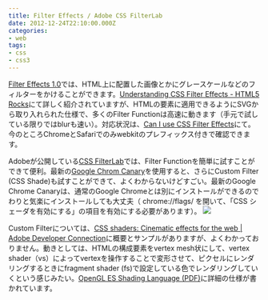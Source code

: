 ```yaml
---
title: Filter Effects / Adobe CSS FilterLab
date: 2012-12-24T22:10:00.000Z
categories:
- web
tags:
- css
- css3
---
```

[Filter Effects 1.0](http://www.w3.org/TR/filter-effects/)では、HTML上に配置した画像とかにグレースケールなどのフィルターをかけることができます。[Understanding CSS Filter Effects - HTML5 Rocks](http://www.html5rocks.com/en/tutorials/filters/understanding-css/)にて詳しく紹介されていますが、HTMLの要素に適用できるようにSVGから取り入れられた仕様で、多くのFilter Functionは高速に動きます（手元で試している限りではblurも速い）。対応状況は、[Can I use CSS Filter Effects](http://caniuse.com/css-filters)にて。今のところChromeとSafariでのみwebkitのプレフィックス付きで確認できます。

<!-- more -->

Adobeが公開している[CSS FilterLab](http://html.adobe.com/webstandards/csscustomfilters/cssfilterlab/)では、Filter Functionを簡単に試すことができて便利。最新の[Google Chrom Canary](https://www.google.com/intl/en/chrome/browser/canary.html)を使用すると、さらにCustom Filter (CSS Shade)も試すことができて、よくわからないけどすごい。最新のGoogle Chrome Canaryは、通常のGoogle Chromeとは別にインストールができるのでわりと気楽にインストールしても大丈夫（ chrome://flags/ を開いて、「CSS シェーダを有効にする」の項目を有効にする必要があります）。 ![](http://farm9.staticflickr.com/8502/8302332641_c32d560599_z.jpg)

Custom Filterについては、[CSS shaders: Cinematic effects for the web | Adobe Developer Connection](http://www.adobe.com/devnet/html5/articles/css-shaders.html)に概要とサンプルがありますが、よくわかっておりません。動きとしては、HTMLの構成要素をvertex mesh状にして、vertex shader（vs）によってvertexを操作することで変形させて、ピクセルにレンダリングするときにfragment shader (fs)で設定している色でレンダリングしていくという感じみたい。[OpenGL ES Shading Language (PDF)](http://www.khronos.org/files/opengles_shading_language.pdf)に詳細の仕様が書かれています。
